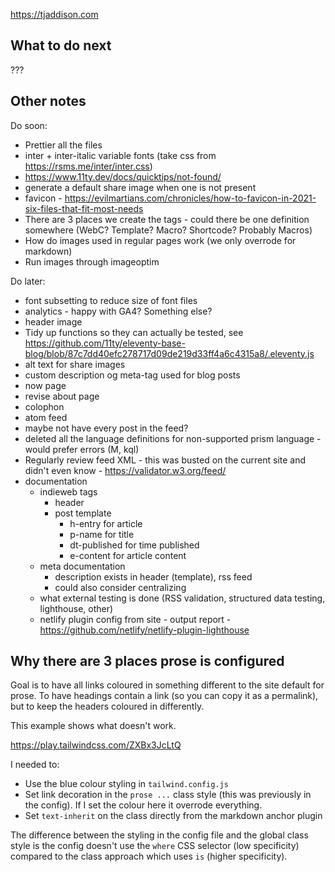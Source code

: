 https://tjaddison.com

## What to do next

???

## Other notes

Do soon:

- Prettier all the files
- inter + inter-italic variable fonts (take css from https://rsms.me/inter/inter.css)
- https://www.11ty.dev/docs/quicktips/not-found/
- generate a default share image when one is not present
- favicon - https://evilmartians.com/chronicles/how-to-favicon-in-2021-six-files-that-fit-most-needs
- There are 3 places we create the tags - could there be one definition somewhere (WebC? Template? Macro? Shortcode? Probably Macros)
- How do images used in regular pages work (we only overrode for markdown)
- Run images through imageoptim

Do later:

- font subsetting to reduce size of font files
- analytics - happy with GA4? Something else?
- header image
- Tidy up functions so they can actually be tested, see https://github.com/11ty/eleventy-base-blog/blob/87c7dd40efc278717d09de219d33ff4a6c4315a8/.eleventy.js
- alt text for share images
- custom description og meta-tag used for blog posts
- now page
- revise about page
- colophon
- atom feed
- maybe not have every post in the feed?
- deleted all the language definitions for non-supported prism language - would prefer errors (M, kql)
- Regularly review feed XML - this was busted on the current site and didn't even know - https://validator.w3.org/feed/
- documentation
  - indieweb tags
    - header
    - post template
      - h-entry for article
      - p-name for title
      - dt-published for time published
      - e-content for article content
  - meta documentation
    - description exists in header (template), rss feed
    - could also consider centralizing
  - what external testing is done (RSS validation, structured data testing, lighthouse, other)
  - netlify plugin config from site - output report - https://github.com/netlify/netlify-plugin-lighthouse

## Why there are 3 places prose is configured

Goal is to have all links coloured in something different to the site default for prose. To have headings contain a link (so you can copy it as a permalink), but to keep the headers coloured in differently.

This example shows what doesn't work.

https://play.tailwindcss.com/ZXBx3JcLtQ

I needed to:

- Use the blue colour styling in `tailwind.config.js`
- Set link decoration in the `prose ...` class style (this was previously in the config). If I set the colour here it overrode everything.
- Set `text-inherit` on the class directly from the markdown anchor plugin

The difference between the styling in the config file and the global class style is the config doesn't use the `where` CSS selector (low specificity) compared to the class approach which uses `is` (higher specificity).
